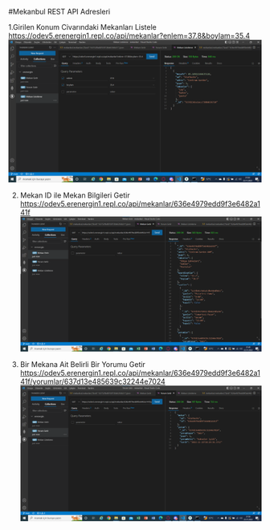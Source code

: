 #Mekanbul REST API Adresleri

1.Girilen Konum Civarındaki Mekanları Listele
https://odev5.erenergin1.repl.co/api/mekanlar?enlem=37.8&boylam=35.4
![mekan listeleme](resimler/mekan%20listeleme.png)

2. Mekan ID ile Mekan Bilgileri Getir
https://odev5.erenergin1.repl.co/api/mekanlar/636e4979edd9f3e6482a141f
![mekan getir](resimler/mekan%20getir.png)

3. Bir Mekana Ait Belirli Bir Yorumu Getir
https://odev5.erenergin1.repl.co/api/mekanlar/636e4979edd9f3e6482a141f/yorumlar/637d13e485639c32244e7024
![yorum getir](resimler/yorum%20getir.png)